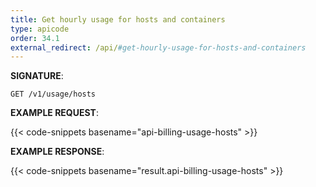 ```yaml
---
title: Get hourly usage for hosts and containers
type: apicode
order: 34.1
external_redirect: /api/#get-hourly-usage-for-hosts-and-containers
---
```


**SIGNATURE**:

`GET /v1/usage/hosts`

**EXAMPLE REQUEST**:

{{< code-snippets basename="api-billing-usage-hosts" >}}

**EXAMPLE RESPONSE**:

{{< code-snippets basename="result.api-billing-usage-hosts" >}}
